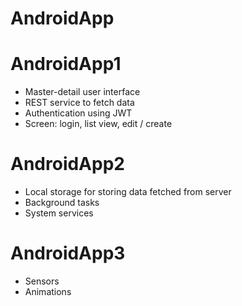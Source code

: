 # AndroidApp

# AndroidApp1  
 - Master-detail user interface  
 - REST service to fetch data  
 - Authentication using JWT  
 - Screen: login, list view, edit / create  

# AndroidApp2
 - Local storage for storing data fetched from server
 - Background tasks
 - System services
 
# AndroidApp3  
 - Sensors
 - Animations
